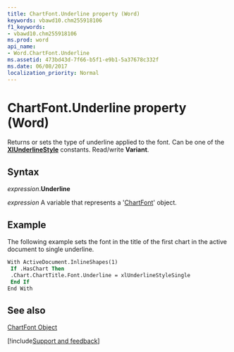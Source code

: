 ```yaml
---
title: ChartFont.Underline property (Word)
keywords: vbawd10.chm255918106
f1_keywords:
- vbawd10.chm255918106
ms.prod: word
api_name:
- Word.ChartFont.Underline
ms.assetid: 473bd43d-7f66-b5f1-e9b1-5a37678c332f
ms.date: 06/08/2017
localization_priority: Normal
---
```



# ChartFont.Underline property (Word)

Returns or sets the type of underline applied to the font. Can be one of the  **[XlUnderlineStyle](Word.xlunderlinestyle.md)** constants. Read/write **Variant**.


## Syntax

_expression_.**Underline**

_expression_ A variable that represents a '[ChartFont](Word.ChartFont.md)' object.


## Example

The following example sets the font in the title of the first chart in the active document to single underline.


```vb
With ActiveDocument.InlineShapes(1) 
 If .HasChart Then 
 .Chart.ChartTitle.Font.Underline = xlUnderlineStyleSingle 
 End If 
End With
```


## See also


[ChartFont Object](Word.ChartFont.md)

[!include[Support and feedback](~/includes/feedback-boilerplate.md)]